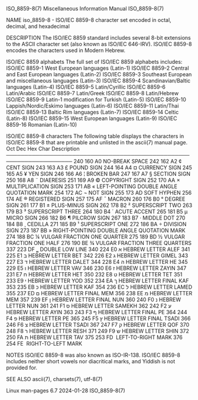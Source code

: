 ISO_8859-8(7)						       Miscellaneous Information Manual							 ISO_8859-8(7)

NAME
       iso_8859-8 - ISO/IEC 8859-8 character set encoded in octal, decimal, and hexadecimal

DESCRIPTION
       The  ISO/IEC  8859  standard  includes several 8-bit extensions to the ASCII character set (also known as ISO/IEC 646-IRV).  ISO/IEC 8859-8 encodes the
       characters used in Modern Hebrew.

   ISO/IEC 8859 alphabets
       The full set of ISO/IEC 8859 alphabets includes:
       ISO/IEC 8859-1	 West European languages (Latin-1)
       ISO/IEC 8859-2	 Central and East European languages (Latin-2)
       ISO/IEC 8859-3	 Southeast European and miscellaneous languages (Latin-3)
       ISO/IEC 8859-4	 Scandinavian/Baltic languages (Latin-4)
       ISO/IEC 8859-5	 Latin/Cyrillic
       ISO/IEC 8859-6	 Latin/Arabic
       ISO/IEC 8859-7	 Latin/Greek
       ISO/IEC 8859-8	 Latin/Hebrew
       ISO/IEC 8859-9	 Latin-1 modification for Turkish (Latin-5)
       ISO/IEC 8859-10	 Lappish/Nordic/Eskimo languages (Latin-6)
       ISO/IEC 8859-11	 Latin/Thai
       ISO/IEC 8859-13	 Baltic Rim languages (Latin-7)
       ISO/IEC 8859-14	 Celtic (Latin-8)
       ISO/IEC 8859-15	 West European languages (Latin-9)
       ISO/IEC 8859-16	 Romanian (Latin-10)

   ISO/IEC 8859-8 characters
       The following table displays the characters in ISO/IEC 8859-8 that are printable and unlisted in the ascii(7) manual page.
       Oct   Dec   Hex	 Char	Description
       ────────────────────────────────────────────────────────────────────
       240   160   A0		NO-BREAK SPACE
       242   162   A2	  ¢	CENT SIGN
       243   163   A3	  £	POUND SIGN
       244   164   A4	  ¤	CURRENCY SIGN
       245   165   A5	  ¥	YEN SIGN
       246   166   A6	  ¦	BROKEN BAR
       247   167   A7	  §	SECTION SIGN
       250   168   A8	  ¨	DIAERESIS
       251   169   A9	  ©	COPYRIGHT SIGN
       252   170   AA	  ×	MULTIPLICATION SIGN
       253   171   AB	  «	LEFT-POINTING DOUBLE ANGLE QUOTATION MARK
       254   172   AC	  ¬	NOT SIGN
       255   173   AD		SOFT HYPHEN
       256   174   AE	  ®	REGISTERED SIGN
       257   175   AF	  ¯	MACRON
       260   176   B0	  °	DEGREE SIGN
       261   177   B1	  ±	PLUS-MINUS SIGN
       262   178   B2	  ²	SUPERSCRIPT TWO
       263   179   B3	  ³	SUPERSCRIPT THREE
       264   180   B4	  ´	ACUTE ACCENT
       265   181   B5	  µ	MICRO SIGN
       266   182   B6	  ¶	PILCROW SIGN
       267   183   B7	  ·	MIDDLE DOT
       270   184   B8	  ¸	CEDILLA
       271   185   B9	  ¹	SUPERSCRIPT ONE
       272   186   BA	  ÷	DIVISION SIGN
       273   187   BB	  »	RIGHT-POINTING DOUBLE ANGLE QUOTATION MARK
       274   188   BC	  ¼	VULGAR FRACTION ONE QUARTER
       275   189   BD	  ½	VULGAR FRACTION ONE HALF
       276   190   BE	  ¾	VULGAR FRACTION THREE QUARTERS
       337   223   DF	  ‗	DOUBLE LOW LINE
       340   224   E0	  א	HEBREW LETTER ALEF
       341   225   E1	  ב	HEBREW LETTER BET
       342   226   E2	  ג	HEBREW LETTER GIMEL
       343   227   E3	  ד	HEBREW LETTER DALET
       344   228   E4	  ה	HEBREW LETTER HE
       345   229   E5	  ו	HEBREW LETTER VAV
       346   230   E6	  ז	HEBREW LETTER ZAYIN
       347   231   E7	  ח	HEBREW LETTER HET
       350   232   E8	  ט	HEBREW LETTER TET
       351   233   E9	  י	HEBREW LETTER YOD
       352   234   EA	  ך	HEBREW LETTER FINAL KAF
       353   235   EB	  כ	HEBREW LETTER KAF
       354   236   EC	  ל	HEBREW LETTER LAMED
       355   237   ED	  ם	HEBREW LETTER FINAL MEM
       356   238   EE	  מ	HEBREW LETTER MEM
       357   239   EF	  ן	HEBREW LETTER FINAL NUN
       360   240   F0	  נ	HEBREW LETTER NUN
       361   241   F1	  ס	HEBREW LETTER SAMEKH
       362   242   F2	  ע	HEBREW LETTER AYIN
       363   243   F3	  ף	HEBREW LETTER FINAL PE
       364   244   F4	  פ	HEBREW LETTER PE
       365   245   F5	  ץ	HEBREW LETTER FINAL TSADI
       366   246   F6	  צ	HEBREW LETTER TSADI
       367   247   F7	  ק	HEBREW LETTER QOF
       370   248   F8	  ר	HEBREW LETTER RESH
       371   249   F9	  ש	HEBREW LETTER SHIN
       372   250   FA	  ת	HEBREW LETTER TAV
       375   253   FD	  ‎     LEFT-TO-RIGHT MARK
       376   254   FE	  ‏     RIGHT-TO-LEFT MARK

NOTES
       ISO/IEC 8859-8 was also known as ISO-IR-138.  ISO/IEC 8859-8 includes neither short vowels nor diacritical marks, and Yiddish is not provided for.

SEE ALSO
       ascii(7), charsets(7), utf-8(7)

Linux man-pages 6.7							  2024-01-28								 ISO_8859-8(7)
